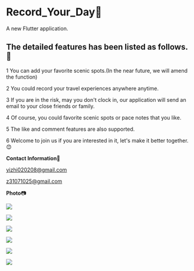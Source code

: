 # Record_Your_Day:star2:

A new Flutter application.

## The detailed features has been listed as follows.:scroll:

1 You can add your favorite scenic spots.(In the near future, we will amend the function)

2 You could record your travel experiences anywhere anytime.

3 If you are in the risk, may you don't clock in, our application will send an email to your close friends or family.

4 Of course, you could favorite scenic spots or pace notes that you like.

5 The like and comment features are also supported.

6 Welcome to join us if you are interested in it, let's make it better together. :blush:

**Contact Information**:e-mail:

yizhi020208@gmail.com

z31071025@gmail.com

**Photo**:camera:

![](https://6865-hello-cloudbase-7gk3odah3c13f4d1-1306308742.tcb.qcloud.la/image/application_photo/paceNote.jpg#pic_center)

![](https://6865-hello-cloudbase-7gk3odah3c13f4d1-1306308742.tcb.qcloud.la/image/application_photo/scenicSpot.jpg#pic_center)

![](https://6865-hello-cloudbase-7gk3odah3c13f4d1-1306308742.tcb.qcloud.la/image/application_photo/.jpg#pic_center)

![](https://6865-hello-cloudbase-7gk3odah3c13f4d1-1306308742.tcb.qcloud.la/image/application_photo/emgContact.jpg#pic_center)

![](https://6865-hello-cloudbase-7gk3odah3c13f4d1-1306308742.tcb.qcloud.la/image/application_photo/my.jpg#pic_center)

![](https://6865-hello-cloudbase-7gk3odah3c13f4d1-1306308742.tcb.qcloud.la/image/application_photo/placeChoosing.jpg#pic_center)
